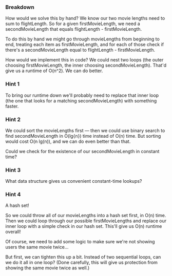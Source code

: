 ### Breakdown

How would we solve this by hand? We know our two movie lengths need to sum to flightLength. So 
for a given firstMovieLength, we need a secondMovieLength that equals flightLength - 
firstMovieLength.

To do this by hand we might go through movieLengths from beginning to end, treating each item as 
firstMovieLength, and for each of those check if there's a secondMovieLength equal to 
flightLength - firstMovieLength.

How would we implement this in code? We could nest two loops (the outer choosing 
firstMovieLength, the inner choosing secondMovieLength). That'd give us a runtime of O(n^2). We 
can do better.

### Hint 1

To bring our runtime down we'll probably need to replace that inner loop (the one that looks for 
a matching secondMovieLength) with something faster.

### Hint 2

We could sort the movieLengths first — then we could use binary search to find secondMovieLength 
in O(lg{n}) time instead of O(n) time. But sorting would cost O(n lg(n)), and we can do even 
better than that.

Could we check for the existence of our secondMovieLength in constant time?

### Hint 3

What data structure gives us convenient constant-time lookups?

### Hint 4

A hash set!

So we could throw all of our movieLengths into a hash set first, in O(n) time. Then we could loop 
through our possible firstMovieLengths and replace our inner loop with a simple check in our 
hash set. This'll give us O(n) runtime overall!

Of course, we need to add some logic to make sure we're not showing users the same movie twice...

But first, we can tighten this up a bit. Instead of two sequential loops, can we do it all in one 
loop? (Done carefully, this will give us protection from showing the same movie twice as well.)
